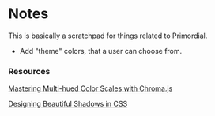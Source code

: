 # Notes

This is basically a scratchpad for things related to Primordial.


- Add "theme" colors, that a user can choose from. 

### Resources

[Mastering Multi-hued Color Scales with Chroma.js](https://www.vis4.net/blog/2013/09/mastering-multi-hued-color-scales/)

[Designing Beautiful Shadows in CSS](https://www.joshwcomeau.com/css/designing-shadows/)
